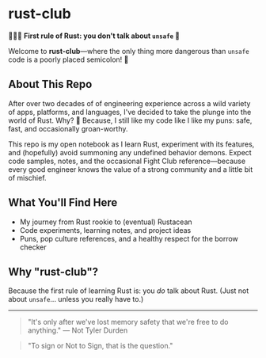 # rust-club

🧙🏼‍♂️ **First rule of Rust: you don't talk about `unsafe` 🤘**

Welcome to **rust-club**—where the only thing more dangerous than `unsafe` code is a poorly placed semicolon! 🦀

## About This Repo

After over two decades of of engineering experience across a wild variety of apps, platforms, and languages, I've decided to take the plunge into the world of Rust. Why? 🤔 Because, I still like my code like I like my puns: safe, fast, and occasionally groan-worthy.

This repo is my open notebook as I learn Rust, experiment with its features, and (hopefully) avoid summoning any undefined behavior demons. Expect code samples, notes, and the occasional Fight Club reference—because every good engineer knows the value of a strong community and a little bit of mischief.

## What You'll Find Here

- My journey from Rust rookie to (eventual) Rustacean
- Code experiments, learning notes, and project ideas
- Puns, pop culture references, and a healthy respect for the borrow checker

## Why "rust-club"?

Because the first rule of learning Rust is: you *do* talk about Rust. (Just not about `unsafe`... unless you really have to.)

---

> "It's only after we've lost memory safety that we're free to do anything." — Not Tyler Durden

> "To sign or Not to Sign, that is the question."